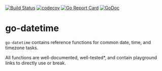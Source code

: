[![Build Status](https://travis-ci.org/juanri0s/deego.svg?branch=master)](https://travis-ci.org/juanri0s/deego)
[![codecov](https://codecov.io/gh/juanri0s/deego/branch/master/graph/badge.svg)](https://codecov.io/gh/juanri0s/deego)
[![Go Report Card](https://goreportcard.com/badge/github.com/juanri0s/deego)](https://goreportcard.com/report/github.com/juanri0s/deego)
[![GoDoc](https://godoc.org/github.com/juanri0s/deego?status.svg)](https://godoc.org/github.com/juanri0s/deego)

# go-datetime

`go-datetime` contains reference functions for common date, time, and timezone tasks.

All functions are well-documented, well-tested*, and contain playground links to directly use or break.

